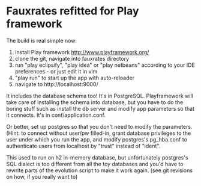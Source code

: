 Fauxrates refitted for Play framework
=====================================

The build is real simple now:

1. install Play framework http://www.playframework.org/
2. clone the git, navigate into fauxrates directory
3. run "play eclipsify", "play idea" or "play netbeans"
   according to your IDE preferences - or just edit it
   in vim
4. "play run" to start up the app with auto-reloader
5. navigate to http://localhost:9000/

It includes the database schema too! It's in PostgreSQL.
Playframework will take care of installing the schema into
database, but you have to do the boring stuff such as
install the db server and modify app parameters
so that it connects. It's in conf/application.conf.

Or better, set up postgres so that you don't need to modify
the parameters. (Hint: to connect without user/pw filled-in,
grant database privileges to the user under which you run
the app, and modify postgres's pg_hba.conf to authenticate
users from localhost by "trust" instead of "ident".

This used to run on h2 in-memory database, but unfortunately
postgres's SQL dialect is too different from all the toy databases
and you'd have to rewrite parts of the evolution script to
make it work again. (see git revisions on how, if you really want to)
